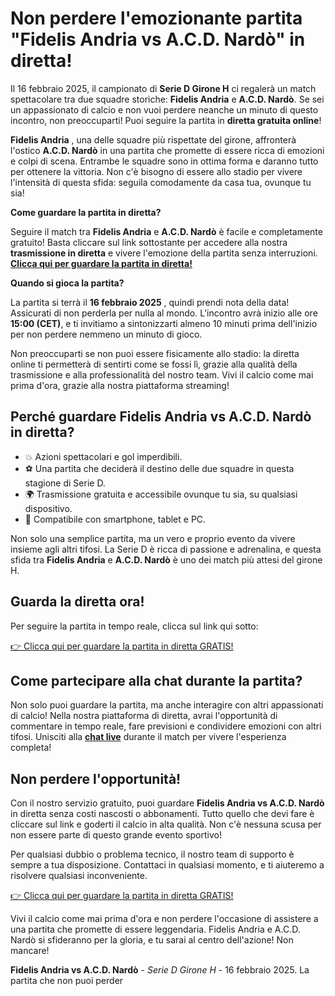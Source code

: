 # Non perdere l'emozionante partita "Fidelis Andria vs A.C.D. Nardò" in diretta!

Il 16 febbraio 2025, il campionato di **Serie D Girone H** ci regalerà un match spettacolare tra due squadre storiche: **Fidelis Andria** e **A.C.D. Nardò**. Se sei un appassionato di calcio e non vuoi perdere neanche un minuto di questo incontro, non preoccuparti! Puoi seguire la partita in **diretta gratuita online**!

**Fidelis Andria** , una delle squadre più rispettate del girone, affronterà l'ostico **A.C.D. Nardò** in una partita che promette di essere ricca di emozioni e colpi di scena. Entrambe le squadre sono in ottima forma e daranno tutto per ottenere la vittoria. Non c'è bisogno di essere allo stadio per vivere l'intensità di questa sfida: seguila comodamente da casa tua, ovunque tu sia!

**Come guardare la partita in diretta?**

Seguire il match tra **Fidelis Andria** e **A.C.D. Nardò** è facile e completamente gratuito! Basta cliccare sul link sottostante per accedere alla nostra **trasmissione in diretta** e vivere l'emozione della partita senza interruzioni. [**Clicca qui per guardare la partita in diretta!**](https://tinyurl.com/livestreamfreeo?st=Fidelis+Andria+vs+A.C.D.+Nard%C3%B2&si=ghc)

**Quando si gioca la partita?**

La partita si terrà il **16 febbraio 2025** , quindi prendi nota della data! Assicurati di non perderla per nulla al mondo. L'incontro avrà inizio alle ore **15:00 (CET)**, e ti invitiamo a sintonizzarti almeno 10 minuti prima dell'inizio per non perdere nemmeno un minuto di gioco.

Non preoccuparti se non puoi essere fisicamente allo stadio: la diretta online ti permetterà di sentirti come se fossi lì, grazie alla qualità della trasmissione e alla professionalità del nostro team. Vivi il calcio come mai prima d'ora, grazie alla nostra piattaforma streaming!

## Perché guardare Fidelis Andria vs A.C.D. Nardò in diretta?

- 💥 Azioni spettacolari e gol imperdibili.
- ⚽ Una partita che deciderà il destino delle due squadre in questa stagione di Serie D.
- 🌍 Trasmissione gratuita e accessibile ovunque tu sia, su qualsiasi dispositivo.
- 📱 Compatibile con smartphone, tablet e PC.

Non solo una semplice partita, ma un vero e proprio evento da vivere insieme agli altri tifosi. La Serie D è ricca di passione e adrenalina, e questa sfida tra **Fidelis Andria** e **A.C.D. Nardò** è uno dei match più attesi del girone H.

## Guarda la diretta ora!

Per seguire la partita in tempo reale, clicca sul link qui sotto:

[👉 Clicca qui per guardare la partita in diretta GRATIS!](https://tinyurl.com/livestreamfreeo?st=Fidelis+Andria+vs+A.C.D.+Nard%C3%B2&si=ghc)

## Come partecipare alla chat durante la partita?

Non solo puoi guardare la partita, ma anche interagire con altri appassionati di calcio! Nella nostra piattaforma di diretta, avrai l'opportunità di commentare in tempo reale, fare previsioni e condividere emozioni con altri tifosi. Unisciti alla [**chat live**](https://tinyurl.com/livestreamfreeo?st=Fidelis+Andria+vs+A.C.D.+Nard%C3%B2&si=ghc) durante il match per vivere l'esperienza completa!

## Non perdere l'opportunità!

Con il nostro servizio gratuito, puoi guardare **Fidelis Andria vs A.C.D. Nardò** in diretta senza costi nascosti o abbonamenti. Tutto quello che devi fare è cliccare sul link e goderti il calcio in alta qualità. Non c'è nessuna scusa per non essere parte di questo grande evento sportivo!

Per qualsiasi dubbio o problema tecnico, il nostro team di supporto è sempre a tua disposizione. Contattaci in qualsiasi momento, e ti aiuteremo a risolvere qualsiasi inconveniente.

[👉 Clicca qui per guardare la partita in diretta GRATIS!](https://tinyurl.com/livestreamfreeo?st=Fidelis+Andria+vs+A.C.D.+Nard%C3%B2&si=ghc)

Vivi il calcio come mai prima d'ora e non perdere l'occasione di assistere a una partita che promette di essere leggendaria. Fidelis Andria e A.C.D. Nardò si sfideranno per la gloria, e tu sarai al centro dell'azione! Non mancare!

**Fidelis Andria vs A.C.D. Nardò** - _Serie D Girone H_ - 16 febbraio 2025. La partita che non puoi perder

